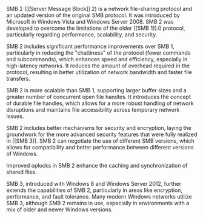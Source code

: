 SMB 2 ([[Server Message Block]] 2) is a network file-sharing protocol and an updated version of the original SMB protocol. It was introduced by Microsoft in Windows Vista and Windows Server 2008. SMB 2 was developed to overcome the limitations of the older [[SMB 1]].0 protocol, particularly regarding performance, scalability, and security.

SMB 2 includes significant performance improvements over SMB 1, particularly in reducing the "chattiness" of the protocol (fewer commands and subcommands), which enhances speed and efficiency, especially in high-latency networks. It reduces the amount of overhead required in the protocol, resulting in better utilization of network bandwidth and faster file transfers.

SMB 2 is more scalable than SMB 1, supporting larger buffer sizes and a greater number of concurrent open file handles. It introduces the concept of durable file handles, which allows for a more robust handling of network disruptions and maintains file accessibility across temporary network issues.

SMB 2 includes better mechanisms for security and encryption, laying the groundwork for the more advanced security features that were fully realized in [[SMB 3]]. SMB 2 can negotiate the use of different SMB versions, which allows for compatibility and better performance between different versions of Windows.

Improved oplocks in SMB 2 enhance the caching and synchronization of shared files.

SMB 3, introduced with Windows 8 and Windows Server 2012, further extends the capabilities of SMB 2, particularly in areas like encryption, performance, and fault tolerance. Many modern Windows networks utilize SMB 3, although SMB 2 remains in use, especially in environments with a mix of older and newer Windows versions.

